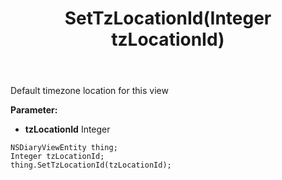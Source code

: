 ﻿---
uid: crmscript_ref_NSDiaryViewEntity_SetTzLocationId
title: SetTzLocationId(Integer tzLocationId)
intellisense: NSDiaryViewEntity.SetTzLocationId
keywords: NSDiaryViewEntity, GetTzLocationId
so.topic: reference
---

Default timezone location for this view

**Parameter:** 
 - **tzLocationId** Integer

```crmscript
NSDiaryViewEntity thing;
Integer tzLocationId;
thing.SetTzLocationId(tzLocationId);
```

